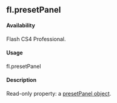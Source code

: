 ## fl.presetPanel

#### Availability

Flash CS4 Professional.

#### Usage

fl.presetPanel

#### Description

Read-only property: a [presetPanel object](../presetPanel_object/presetPanel_summary.md).
